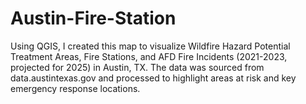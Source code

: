 # Austin-Fire-Station
Using QGIS, I created this map to visualize Wildfire Hazard Potential Treatment Areas, Fire Stations, and AFD Fire Incidents (2021-2023, projected for 2025) in Austin, TX. The data was sourced from data.austintexas.gov and processed to highlight areas at risk and key emergency response locations.
